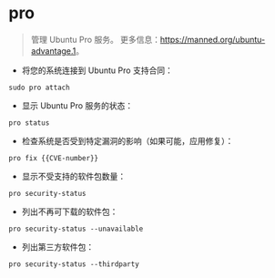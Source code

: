 # pro

> 管理 Ubuntu Pro 服务。
> 更多信息：<https://manned.org/ubuntu-advantage.1>。

- 将您的系统连接到 Ubuntu Pro 支持合同：

`sudo pro attach`

- 显示 Ubuntu Pro 服务的状态：

`pro status`

- 检查系统是否受到特定漏洞的影响（如果可能，应用修复）：

`pro fix {{CVE-number}}`

- 显示不受支持的软件包数量：

`pro security-status`

- 列出不再可下载的软件包：

`pro security-status --unavailable`

- 列出第三方软件包：

`pro security-status --thirdparty`